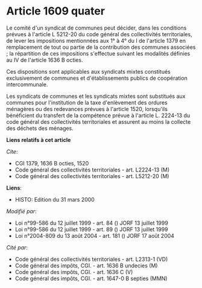 # Article 1609 quater

Le comité d'un syndicat de communes peut décider, dans les conditions prévues à l'article L 5212-20 du code général des
collectivités territoriales, de lever les impositions mentionnées aux 1° à 4°  du I de l'article 1379 en remplacement de tout
ou partie de la contribution des communes associées ; la répartition de ces impositions s'effectue suivant les modalités
définies au IV de l'article 1636 B octies.

Ces dispositions sont applicables aux syndicats mixtes constitués exclusivement de communes et d'établissements publics de
coopération intercommunale.

Les syndicats de communes et les syndicats mixtes sont substitués aux communes pour l'institution de la taxe d'enlèvement des
ordures ménagères ou des redevances prévues à l'article 1520, lorsqu'ils bénéficient du transfert de la compétence prévue à
l'article L. 2224-13 du code général des collectivités territoriales et assurent au moins la collecte des déchets des
ménages.

**Liens relatifs à cet article**

_Cite_:

  - CGI 1379, 1636 B octies, 1520
  - Code général des collectivités territoriales - art. L2224-13 (M)
  - Code général des collectivités territoriales - art. L5212-20 (M)

**Liens**:

  - HISTO: Edition du 31 mars 2000

_Modifié par_:

  - Loi n°99-586 du 12 juillet 1999 - art. 84 () JORF 13 juillet 1999
  - Loi n°99-586 du 12 juillet 1999 - art. 89 () JORF 13 juillet 1999
  - Loi n°2004-809 du 13 août 2004 - art. 181 () JORF 17 août 2004

_Cité par_:

  - Code général des collectivités territoriales - art. L2313-1 (VD)
  - Code général des impôts, CGI. - art. 1636 B undecies (M)
  - Code général des impôts, CGI. - art. 1636 C (V)
  - Code général des impôts, CGI. - art. 1647-0 B septies (MMN)
